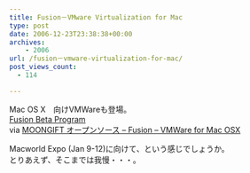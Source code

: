 ```yaml
---
title: Fusion－VMware Virtualization for Mac
type: post
date: 2006-12-23T23:38:38+00:00
archives:
    - 2006
url: /fusion－vmware-virtualization-for-mac/
post_views_count:
  - 114

---
```

</p> 

Mac OS X　向けVMWareも登場。  
[Fusion Beta Program][1]  
via [MOONGIFT オープンソース &#8211; Fusion &#8211; VMWare for Mac OSX][2] 

Macworld Expo (Jan 9-12)に向けて、という感じでしょうか。  
とりあえず、そこまでは我慢・・・。

 [1]: http://www.vmware.com/products/beta/fusion/
 [2]: http://fw.moongift.jp/intro/i-3133.html
